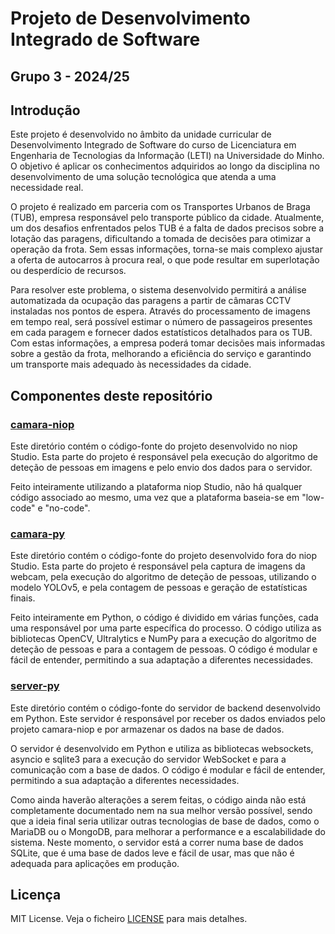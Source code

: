 # Projeto de Desenvolvimento Integrado de Software
## Grupo 3 - 2024/25

## Introdução
Este projeto é desenvolvido no âmbito da unidade curricular de Desenvolvimento Integrado de Software do curso de Licenciatura em Engenharia de Tecnologias da Informação (LETI) na Universidade do Minho. O objetivo é aplicar os conhecimentos adquiridos ao longo da disciplina no desenvolvimento de uma solução tecnológica que atenda a uma necessidade real.

O projeto é realizado em parceria com os Transportes Urbanos de Braga (TUB), empresa responsável pelo transporte público da cidade. Atualmente, um dos desafios enfrentados pelos TUB é a falta de dados precisos sobre a lotação das paragens, dificultando a tomada de decisões para otimizar a operação da frota. Sem essas  informações, torna-se mais complexo ajustar a oferta de autocarros à procura real, o que pode resultar em superlotação ou desperdício de recursos.

Para resolver este problema, o sistema desenvolvido permitirá a análise automatizada da ocupação das paragens a partir de câmaras CCTV instaladas nos pontos de espera. Através do processamento de imagens em tempo real, será possível estimar o número de passageiros presentes em cada paragem e fornecer dados estatísticos detalhados para os TUB. Com estas informações, a empresa poderá tomar decisões mais
informadas sobre a gestão da frota, melhorando a eficiência do serviço e garantindo um transporte mais adequado às necessidades da cidade.

## Componentes deste repositório
### [camara-niop](camara-niop/README.md)

Este diretório contém o código-fonte do projeto desenvolvido no niop Studio. Esta parte do projeto é responsável pela execução do algoritmo de deteção de pessoas em imagens e pelo envio dos dados para o servidor. 

Feito inteiramente utilizando a plataforma niop Studio, não há qualquer código associado ao mesmo, uma vez que a plataforma baseia-se em "low-code" e "no-code".

### [camara-py](camara-py/README.md)

Este diretório contém o código-fonte do projeto desenvolvido fora do niop Studio. Esta parte do projeto é responsável pela captura de imagens da webcam, pela execução do algoritmo de deteção de pessoas, utilizando o modelo YOLOv5, e pela contagem de pessoas e geração de estatísticas finais. 

Feito inteiramente em Python, o código é dividido em várias funções, cada uma responsável por uma parte específica do processo. O código utiliza as bibliotecas OpenCV, Ultralytics e NumPy para a execução do algoritmo de deteção de pessoas e para a contagem de pessoas. O código é modular e fácil de entender, permitindo a sua adaptação a diferentes necessidades.

### [server-py](server-py/README.md)

Este diretório contém o código-fonte do servidor de backend desenvolvido em Python. Este servidor é responsável por receber os dados enviados pelo projeto camara-niop e por armazenar os dados na base de dados.

O servidor é desenvolvido em Python e utiliza as bibliotecas websockets, asyncio e sqlite3 para a execução do servidor WebSocket e para a comunicação com a base de dados. O código é modular e fácil de entender, permitindo a sua adaptação a diferentes necessidades.

Como ainda haverão alterações a serem feitas, o código ainda não está completamente documentado nem na sua melhor versão possível, sendo que a ideia final seria utilizar outras tecnologias de base de dados, como o MariaDB ou o MongoDB, para melhorar a performance e a escalabilidade do sistema. Neste momento, o servidor está a correr numa base de dados SQLite, que é uma base de dados leve e fácil de usar, mas que não é adequada para aplicações em produção.

## Licença

MIT License. Veja o ficheiro [LICENSE](LICENSE) para mais detalhes.